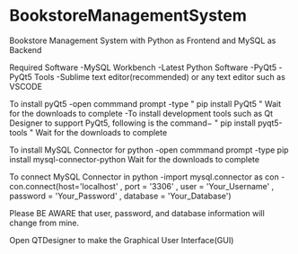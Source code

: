 # BookstoreManagementSystem
Bookstore Management System with Python as Frontend and MySQL as Backend

Required Software
-MySQL Workbench
-Latest Python Software
-PyQt5
-PyQt5 Tools
-Sublime text editor(recommended) or any text editor such as VSCODE

To install pyQt5
-open commmand prompt
-type " pip install PyQt5 "
  Wait for the downloads to complete
-To install development tools such as Qt Designer to support PyQt5, following is the command−
 " pip install pyqt5-tools "
    Wait for the downloads to complete
    
To install MySQL Connector for python
-open commmand prompt
-type pip install mysql-connector-python
  Wait for the downloads to complete
  
To connect MySQL Connector in python
-import mysql.connector as con
-con.connect(host='localhost' , port = '3306' , user = 'Your_Username' , password = 'Your_Password' , database = 'Your_Database')

Please BE AWARE that user, password, and database information will change from mine.
  

Open QTDesigner to make the Graphical User Interface(GUI)


